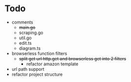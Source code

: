 # Todo
- comments
    - ~~main.go~~
    - scraping.go
    - util.go
    - edit.ts
    - diagram.ts
- browserless function filters
    - ~~split get url http.get and browserless get into 2 filters~~
        - refactor amazon template
- url path support
- refactor project structure